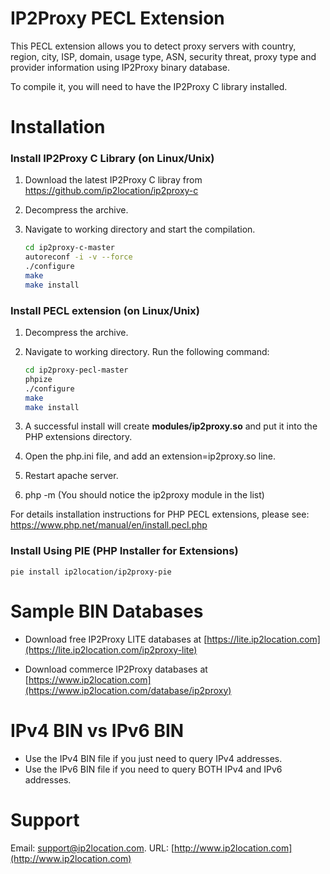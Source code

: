 # IP2Proxy PECL Extension
This PECL extension allows you to  detect proxy servers with country, region, city, ISP, domain, usage type, ASN, security threat, proxy type and provider information using IP2Proxy binary database.

To compile it, you will need to have the IP2Proxy C library installed.



# Installation

### Install IP2Proxy C Library (on Linux/Unix)
1. Download the latest IP2Proxy C libray  from https://github.com/ip2location/ip2proxy-c

2. Decompress the archive.

3. Navigate to working directory and start the compilation.

   ```bash
   cd ip2proxy-c-master
   autoreconf -i -v --force
   ./configure
   make
   make install
   ```


### Install PECL extension (on Linux/Unix)
1. Decompress the archive.

2. Navigate to working directory. Run the following command:

   ```bash
   cd ip2proxy-pecl-master
   phpize
   ./configure
   make
   make install
   ```



3. A successful install will create **modules/ip2proxy.so** and put it into the PHP extensions directory.

4. Open the php.ini file, and add an extension=ip2proxy.so line.

5. Restart apache server.

6. php -m (You should notice the ip2proxy module in the list)



For details installation instructions for PHP PECL extensions, please see:
https://www.php.net/manual/en/install.pecl.php



### Install Using PIE (PHP Installer for Extensions)

```
pie install ip2location/ip2proxy-pie
```



# Sample BIN Databases

* Download free IP2Proxy LITE databases at [https://lite.ip2location.com](https://lite.ip2location.com/ip2proxy-lite)

* Download commerce IP2Proxy databases at [https://www.ip2location.com](https://www.ip2location.com/database/ip2proxy)



# IPv4 BIN vs IPv6 BIN
* Use the IPv4 BIN file if you just need to query IPv4 addresses.
* Use the IPv6 BIN file if you need to query BOTH IPv4 and IPv6 addresses.

# Support
Email: support@ip2location.com.
URL: [http://www.ip2location.com](http://www.ip2location.com)
